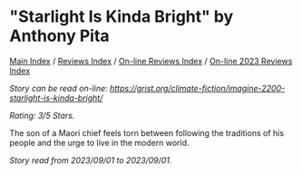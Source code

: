 # "Starlight Is Kinda Bright" by Anthony Pita

[Main Index](../../../README.md) / [Reviews Index](../../README.md) / [On-line Reviews Index](../README.md) / [On-line 2023 Reviews Index](README.md)

*Story can be read on-line: <https://grist.org/climate-fiction/imagine-2200-starlight-is-kinda-bright/>*

*Rating: 3/5 Stars.*

The son of a Maori chief feels torn between following the traditions of his people and the urge to live in the modern world.

*Story read from 2023/09/01 to 2023/09/01.*
